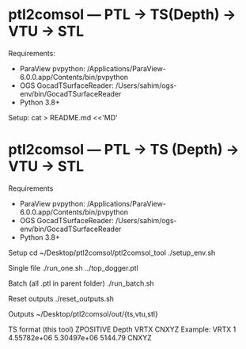 # ptl2comsol — PTL → TS(Depth) → VTU → STL

Requirements:
- ParaView pvpython: /Applications/ParaView-6.0.0.app/Contents/bin/pvpython
- OGS GocadTSurfaceReader: /Users/sahim/ogs-env/bin/GocadTSurfaceReader
- Python 3.8+

Setup:
cat > README.md <<'MD'
# ptl2comsol — PTL → TS (Depth) → VTU → STL

Requirements
- ParaView pvpython: /Applications/ParaView-6.0.0.app/Contents/bin/pvpython
- OGS GocadTSurfaceReader: /Users/sahim/ogs-env/bin/GocadTSurfaceReader
- Python 3.8+

Setup
  cd ~/Desktop/ptl2comsol/ptl2comsol_tool
  ./setup_env.sh

Single file
  ./run_one.sh ../top_dogger.ptl

Batch (all .ptl in parent folder)
  ./run_batch.sh

Reset outputs
  ./reset_outputs.sh

Outputs
  ~/Desktop/ptl2comsol/out/{ts,vtu,stl}

TS format (this tool)
  ZPOSITIVE Depth
  VRTX <id> <X scientific> <Y scientific> <Z two-decimals> CNXYZ
  Example: VRTX 1 4.55782e+06 5.30497e+06 5144.79 CNXYZ
